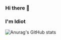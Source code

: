 ### Hi there 👋 
### I'm Idiot



![Anurag's GitHub stats](https://github-readme-stats.vercel.app/api?username=lhs9275&show_icons=true&theme=radical)
